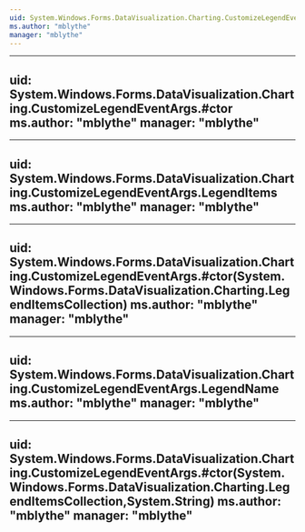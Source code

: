 ```yaml
---
uid: System.Windows.Forms.DataVisualization.Charting.CustomizeLegendEventArgs
ms.author: "mblythe"
manager: "mblythe"
---
```


---
uid: System.Windows.Forms.DataVisualization.Charting.CustomizeLegendEventArgs.#ctor
ms.author: "mblythe"
manager: "mblythe"
---

---
uid: System.Windows.Forms.DataVisualization.Charting.CustomizeLegendEventArgs.LegendItems
ms.author: "mblythe"
manager: "mblythe"
---

---
uid: System.Windows.Forms.DataVisualization.Charting.CustomizeLegendEventArgs.#ctor(System.Windows.Forms.DataVisualization.Charting.LegendItemsCollection)
ms.author: "mblythe"
manager: "mblythe"
---

---
uid: System.Windows.Forms.DataVisualization.Charting.CustomizeLegendEventArgs.LegendName
ms.author: "mblythe"
manager: "mblythe"
---

---
uid: System.Windows.Forms.DataVisualization.Charting.CustomizeLegendEventArgs.#ctor(System.Windows.Forms.DataVisualization.Charting.LegendItemsCollection,System.String)
ms.author: "mblythe"
manager: "mblythe"
---
